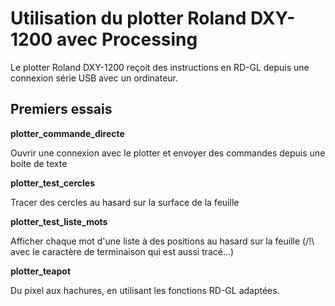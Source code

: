 # Utilisation du plotter Roland DXY-1200 avec Processing

Le plotter Roland DXY-1200 reçoit des instructions en RD-GL depuis une connexion série USB avec un ordinateur.


## Premiers essais

**plotter_commande_directe**

Ouvrir une connexion avec le plotter et envoyer des commandes depuis une boite de texte

**plotter_test_cercles**

Tracer des cercles au hasard sur la surface de la feuille

**plotter_test_liste_mots**

Afficher chaque mot d'une liste à des positions au hasard sur la feuille (/!\ avec le caractère de terminaison qui est aussi tracé...)

**plotter_teapot**

Du pixel aux hachures, en utilisant les fonctions RD-GL adaptées.
